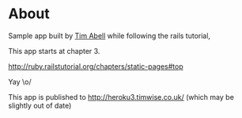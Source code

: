 About
=====

Sample app built by [Tim Abell](http://timwise.co.uk/) while following the rails tutorial,

This app starts at chapter 3.

http://ruby.railstutorial.org/chapters/static-pages#top

Yay \o/

This app is published to http://heroku3.timwise.co.uk/ (which may be slightly out of date)
